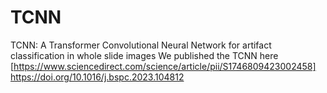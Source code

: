 # TCNN
TCNN: A Transformer Convolutional Neural Network for artifact classification in whole slide images
We published the TCNN here [https://www.sciencedirect.com/science/article/pii/S1746809423002458]
https://doi.org/10.1016/j.bspc.2023.104812
